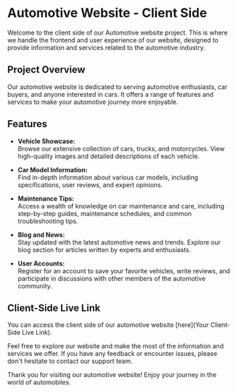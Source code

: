 # Automotive Website - Client Side

Welcome to the client side of our Automotive website project. This is where we handle the frontend and user experience of our website, designed to provide information and services related to the automotive industry.

## Project Overview

Our automotive website is dedicated to serving automotive enthusiasts, car buyers, and anyone interested in cars. It offers a range of features and services to make your automotive journey more enjoyable.

## Features

- **Vehicle Showcase:** <br/> Browse our extensive collection of cars, trucks, and motorcycles. View high-quality images and detailed descriptions of each vehicle.

- **Car Model Information:** <br/> Find in-depth information about various car models, including specifications, user reviews, and expert opinions.

- **Maintenance Tips:** <br/> Access a wealth of knowledge on car maintenance and care, including step-by-step guides, maintenance schedules, and common troubleshooting tips.

- **Blog and News:** <br/> Stay updated with the latest automotive news and trends. Explore our blog section for articles written by experts and enthusiasts.

- **User Accounts:** <br/> Register for an account to save your favorite vehicles, write reviews, and participate in discussions with other members of the automotive community.

## Client-Side Live Link

You can access the client side of our automotive website [here](Your Client-Side Live Link).

Feel free to explore our website and make the most of the information and services we offer. If you have any feedback or encounter issues, please don't hesitate to contact our support team.

Thank you for visiting our automotive website! Enjoy your journey in the world of automobiles.
